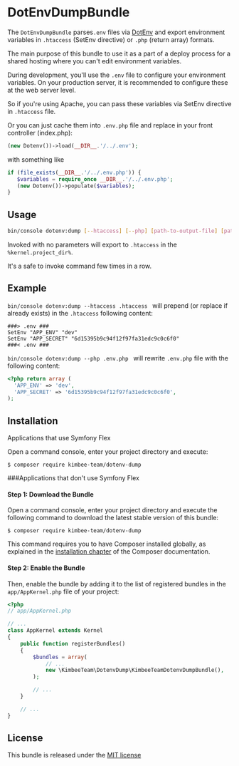 DotEnvDumpBundle
========================

The `DotEnvDumpBundle` parses`.env` files via [DotEnv](https://github.com/symfony/dotenv) and export environment variables in `.htaccess` (SetEnv directive) or `.php` (return array) formats.

The main purpose of this bundle to use it as a part of a deploy process for a shared hosting where you can't edit environment variables. 

During development, you'll use the `.env` file to configure your environment variables. On your production server, it is recommended to configure these at the web server level. 

So if you're using Apache, you can pass these variables via SetEnv directive in `.htaccess` file. 

Or you can just cache them into `.env.php` file and replace in your front controller (index.php):
```php
(new Dotenv())->load(__DIR__.'/../.env');
```
with something like
```php
if (file_exists(__DIR__.'/../.env.php')) {
   $variables = require_once __DIR__.'/../.env.php';
   (new Dotenv())->populate($variables);
}
```

Usage
------------
```bash
bin/console dotenv:dump [--htaccess] [--php] [path-to-output-file] [path-to-env-file]
```

Invoked with no parameters will export to `.htaccess` in the `%kernel.project_dir%`.

It's a safe to invoke command few times in a row.

Example
------------

`bin/console dotenv:dump --htaccess .htaccess
` will prepend (or replace if already exists) in the `.htaccess` following content:

```ApacheConf
###> .env ###
SetEnv "APP_ENV" "dev"
SetEnv "APP_SECRET" "6d15395b9c94f12f97fa31edc9c0c6f0"
###< .env ###
```

`bin/console dotenv:dump --php .env.php
` will rewrite `.env.php` file with the following content:
```php
<?php return array (
  'APP_ENV' => 'dev',
  'APP_SECRET' => '6d15395b9c94f12f97fa31edc9c0c6f0',
);
```

Installation
------------

Applications that use Symfony Flex

Open a command console, enter your project directory and execute:

```console
$ composer require kimbee-team/dotenv-dump
```

###Applications that don't use Symfony Flex

#### Step 1: Download the Bundle

Open a command console, enter your project directory and execute the
following command to download the latest stable version of this bundle:

```console
$ composer require kimbee-team/dotenv-dump
```

This command requires you to have Composer installed globally, as explained
in the [installation chapter](https://getcomposer.org/doc/00-intro.md)
of the Composer documentation.

#### Step 2: Enable the Bundle

Then, enable the bundle by adding it to the list of registered bundles
in the `app/AppKernel.php` file of your project:

```php
<?php
// app/AppKernel.php

// ...
class AppKernel extends Kernel
{
    public function registerBundles()
    {
        $bundles = array(
            // ...
            new \KimbeeTeam\DotenvDump\KimbeeTeamDotenvDumpBundle(),
        );

        // ...
    }

    // ...
}
```

License
-------
This bundle is released under the [MIT license](LICENSE)